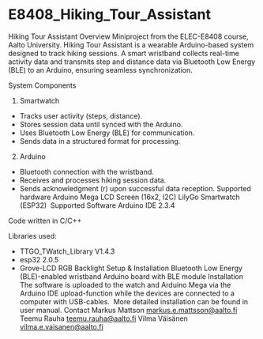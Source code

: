 # E8408_Hiking_Tour_Assistant

Hiking Tour Assistant
Overview
Miniproject from the ELEC-E8408 course, Aalto University.
Hiking Tour Assistant is a wearable Arduino-based system designed to track hiking sessions. A smart wristband collects real-time activity data and transmits step and distance data via Bluetooth Low Energy (BLE) to an Arduino, ensuring seamless synchronization.



System Components
1.  Smartwatch 
* Tracks user activity (steps, distance).
* Stores session data until synced with the Arduino.
* Uses Bluetooth Low Energy (BLE) for communication.
* Sends data in a structured format for processing.
2. Arduino 
* Bluetooth connection with the wristband.
* Receives and processes hiking session data.
* Sends acknowledgment (r) upon successful data reception.
Supported hardware
Arduino Mega
LCD Screen (16x2, I2C)
LilyGo Smartwatch (ESP32) 
Supported Software 
Arduino IDE 2.3.4 

Code written in C/C++ 

  Libraries used: 
- TTGO_TWatch_Library V1.4.3
- esp32 2.0.5
- Grove-LCD RGB Backlight
Setup & Installation
Bluetooth Low Energy (BLE)-enabled wristband
Arduino board with BLE module
Installation
The software is uploaded to the watch and Arduino Mega via the Arduino IDE upload-function while the devices are connected to a computer with USB-cables. 
More detailed installation can be found in user manual.
Contact
Markus Mattson markus.e.mattsson@aalto.fi
Teemu Rauha teemu.rauha@aalto.fi
Vilma Väisänen vilma.e.vaisanen@aalto.fi
